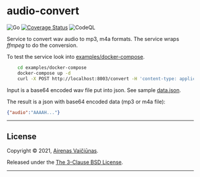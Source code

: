 # audio-convert

![Go](https://github.com/airenas/audio-convert/workflows/Go/badge.svg) [![Coverage Status](https://coveralls.io/repos/github/airenas/audio-convert/badge.svg?branch=main)](https://coveralls.io/github/airenas/audio-convert?branch=main) ![CodeQL](https://github.com/airenas/audio-convert/workflows/CodeQL/badge.svg)

Service to convert wav audio to mp3, m4a formats. The service wraps *ffmpeg* to do the conversion.

To test the service look into [examples/docker-compose](examples/docker-compose).  

```bash
    cd examples/docker-compose
    docker-compose up -d
    curl -X POST http://localhost:8003/convert -H 'content-type: application/json' -d @data.json
```

Input is a base64 encoded wav file put into json. See sample [data.json](examples/docker-compose/data.json).

The result is a json with base64 encoded data (mp3 or m4a file):

```json
{"audio":"AAAAH..."}
```

---

## License

Copyright © 2021, [Airenas Vaičiūnas](https://github.com/airenas).

Released under the [The 3-Clause BSD License](LICENSE).

---